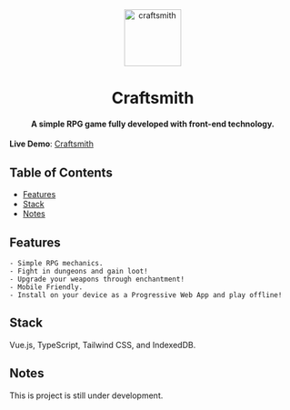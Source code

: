 <div align="center">
  <img src="#" alt="craftsmith" height="100">
  <h1>Craftsmith</h1>
  <h4>A simple RPG game fully developed with front-end technology.</h4>
</div>

**Live Demo**: [Craftsmith](https://craftsmith.netlify.app)

## Table of Contents

- [Features](#Features)
- [Stack](#Stack)
- [Notes](#Notes)

## Features

```
- Simple RPG mechanics.
- Fight in dungeons and gain loot!
- Upgrade your weapons through enchantment!
- Mobile Friendly.
- Install on your device as a Progressive Web App and play offline!
```

## Stack

Vue.js, TypeScript, Tailwind CSS, and IndexedDB.

## Notes

This is project is still under development.
